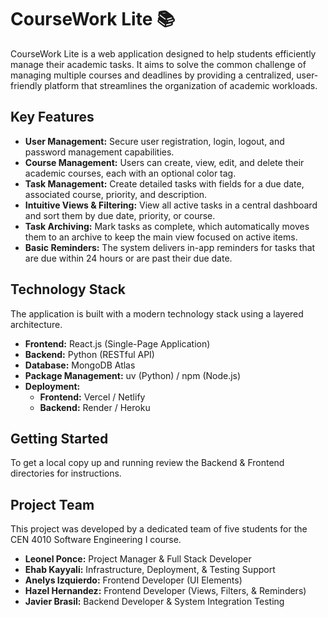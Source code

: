 # CourseWork Lite 📚

CourseWork Lite is a web application designed to help students efficiently manage their academic tasks. It aims to solve the common challenge of managing multiple courses and deadlines by providing a centralized, user-friendly platform that streamlines the organization of academic workloads.

## Key Features

  * **User Management:** Secure user registration, login, logout, and password management capabilities.
  * **Course Management:** Users can create, view, edit, and delete their academic courses, each with an optional color tag.
  * **Task Management:** Create detailed tasks with fields for a due date, associated course, priority, and description.
  * **Intuitive Views & Filtering:** View all active tasks in a central dashboard and sort them by due date, priority, or course.
  * **Task Archiving:** Mark tasks as complete, which automatically moves them to an archive to keep the main view focused on active items.
  * **Basic Reminders:** The system delivers in-app reminders for tasks that are due within 24 hours or are past their due date.

## Technology Stack

The application is built with a modern technology stack using a layered architecture.

  * **Frontend:** React.js (Single-Page Application)
  * **Backend:** Python (RESTful API)
  * **Database:** MongoDB Atlas
  * **Package Management:** uv (Python) / npm (Node.js)
  * **Deployment:**
      * **Frontend:** Vercel / Netlify
      * **Backend:** Render / Heroku

## Getting Started

To get a local copy up and running review the Backend & Frontend directories for instructions.

## Project Team

This project was developed by a dedicated team of five students for the CEN 4010 Software Engineering I course.

  * **Leonel Ponce:** Project Manager & Full Stack Developer
  * **Ehab Kayyali:** Infrastructure, Deployment, & Testing Support
  * **Anelys Izquierdo:** Frontend Developer (UI Elements)
  * **Hazel Hernandez:** Frontend Developer (Views, Filters, & Reminders)
  * **Javier Brasil:** Backend Developer & System Integration Testing